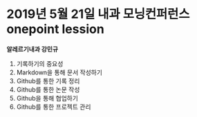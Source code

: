 2019년 5월 21일 내과 모닝컨퍼런스 onepoint lession
===========
**알레르기내과 강민규**

1. 기록하기의 중요성
2. Markdown을 통해 문서 작성하기
3. Github를 통한 기록 정리
4. Github를 통한 논문 작성
4. Github을 통해 협업하기
5. Github를 통한 프로젝트 관리

